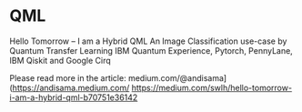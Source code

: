 # QML
Hello Tomorrow – I am a Hybrid QML
An Image Classification use-case by Quantum Transfer Learning
IBM Quantum Experience, Pytorch, PennyLane, IBM Qiskit and Google Cirq

Please read more in the article: medium.com/@andisama](https://andisama.medium.com/
https://medium.com/swlh/hello-tomorrow-i-am-a-hybrid-qml-b70751e36142
